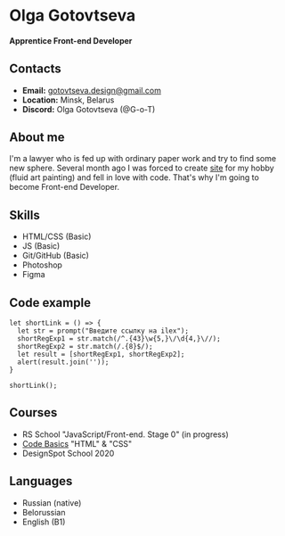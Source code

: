 # Olga Gotovtseva  
#### Apprentice Front-end Developer

## Contacts
- **Email:** gotovtseva.design@gmail.com
- **Location:** Minsk, Belarus
- **Discord:** Olga Gotovtseva (@G-o-T)

## About me     
I'm a lawyer who is fed up with ordinary paper work and try to find some new sphere. Several month ago I was forced to create [site](http://fluidart.by/) for my hobby (fluid art painting) and fell in love with code. That's why I'm going to become Front-end Developer.

## Skills
- HTML/CSS (Basic)
- JS (Basic)
- Git/GitHub (Basic)
- Photoshop
- Figma

## Code example
```
let shortLink = () => {
  let str = prompt("Введите ссылку на ilex");
  shortRegExp1 = str.match(/^.{43}\w{5,}\/\d{4,}\//);
  shortRegExp2 = str.match(/.{8}$/);
  let result = [shortRegExp1, shortRegExp2];
  alert(result.join(''));
}

shortLink();
```
## Courses
- RS School "JavaScript/Front-end. Stage 0" (in progress)
- [Code Basics](https://ru.code-basics.com) "HTML" & "CSS"
- DesignSpot School 2020

## Languages
- Russian (native)
- Belorussian
- English (B1)